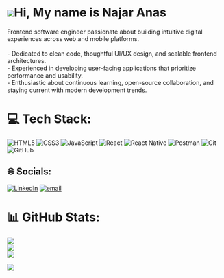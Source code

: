 # ![](https://user-images.githubusercontent.com/18350557/176309783-0785949b-9127-417c-8b55-ab5a4333674e.gif)Hi, My name is Najar Anas

Frontend software engineer passionate about building intuitive digital experiences across web and mobile platforms.<br><br>- Dedicated to clean code, thoughtful UI/UX design, and scalable frontend architectures.<br>- Experienced in developing user-facing applications that prioritize performance and usability.<br>- Enthusiastic about continuous learning, open-source collaboration, and staying current with modern development trends.


# 💻 Tech Stack:
![HTML5](https://img.shields.io/badge/html5-%23E34F26.svg?style=for-the-badge&logo=html5&logoColor=white) ![CSS3](https://img.shields.io/badge/css3-%231572B6.svg?style=for-the-badge&logo=css3&logoColor=white) ![JavaScript](https://img.shields.io/badge/javascript-%23323330.svg?style=for-the-badge&logo=javascript&logoColor=%23F7DF1E) ![React](https://img.shields.io/badge/react-%2320232a.svg?style=for-the-badge&logo=react&logoColor=%2361DAFB) ![React Native](https://img.shields.io/badge/react_native-%2320232a.svg?style=for-the-badge&logo=react&logoColor=%2361DAFB) ![Postman](https://img.shields.io/badge/Postman-FF6C37?style=for-the-badge&logo=postman&logoColor=white) ![Git](https://img.shields.io/badge/git-%23F05033.svg?style=for-the-badge&logo=git&logoColor=white) ![GitHub](https://img.shields.io/badge/github-%23121011.svg?style=for-the-badge&logo=github&logoColor=white)


## 🌐 Socials:
[![LinkedIn](https://img.shields.io/badge/LinkedIn-%230077B5.svg?logo=linkedin&logoColor=white)](https://linkedin.com/in/anasnajar) [![email](https://img.shields.io/badge/Email-D14836?logo=gmail&logoColor=white)](mailto:anasnajar.tn@gmail.com) 

# 📊 GitHub Stats:
![](https://github-readme-stats.vercel.app/api?username=anasnajar&theme=jolly&hide_border=false&include_all_commits=false&count_private=false)<br/>
![](https://nirzak-streak-stats.vercel.app/?user=anasnajar&theme=jolly&hide_border=false)<br/>
![](https://github-readme-stats.vercel.app/api/top-langs/?username=anasnajar&theme=jolly&hide_border=false&include_all_commits=false&count_private=false&layout=compact)

                  
[![](https://visitcount.itsvg.in/api?id=anasnajar&icon=0&color=0)](https://visitcount.itsvg.in)

<!-- Proudly created with GPRM ( https://gprm.itsvg.in ) -->

